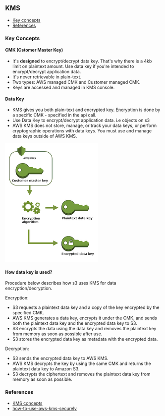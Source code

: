 ## KMS

- [Key concepts](#key-concepts)
- [References](#references)

### Key Concepts

#### CMK (Cstomer Master Key)
- It's **designed** to encrypt/decrypt data key. That's why there is a 4kb limit on plaintext amount. Use data key if you're intended to encrypt/decrypt application data.
- It's never retrievable in plain-text.
- Two types: AWS managed CMK and Customer managed CMK.
- Keys are accessed and managed in KMS console.

#### Data Key
- KMS gives you both plain-text and encrypted key. Encryption is done by a specific CMK - specified in the api call.
- Use Data Key to encrypt/decrypt application data. i.e objects on s3
- AWS KMS does not store, manage, or track your data keys, or perform cryptographic operations with data keys. You must use and manage data keys outside of AWS KMS.

![data key](data-key.png)

#### How data key is used?

Procedure below describes how s3 uses KMS for data encryption/decryption.

Encryption:
- S3 requests a plaintext data key and a copy of the key encrypted by the specified CMK.
- AWS KMS generates a data key, encrypts it under the CMK, and sends both the plaintext data key and the encrypted data key to S3.
- S3 encrypts the data using the data key and removes the plaintext key from memory as soon as possible after use.
- S3 stores the encrypted data key as metadata with the encrypted data.

Decryption:
- S3 sends the encrypted data key to AWS KMS.
- AWS KMS decrypts the key by using the same CMK and returns the plaintext data key to Amazon S3.
- S3 decrypts the ciphertext and removes the plaintext data key from memory as soon as possible.

### References

- [KMS concepts](https://docs.aws.amazon.com/kms/latest/developerguide/concepts.html#data-keys)
- [how-to-use-aws-kms-securely](https://security.stackexchange.com/questions/146330/how-to-use-aws-kms-securely)
